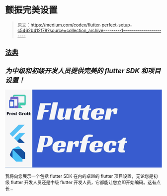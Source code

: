 # 颤振完美设置

> 原文：<https://medium.com/codex/flutter-perfect-setup-c5462b412f78?source=collection_archive---------1----------------------->

## [法典](http://medium.com/codex)

## *为中级和初级开发人员提供完美的 flutter SDK 和项目设置！*

![](img/ed77cf0d658f32b0828ee7d0215aff2f.png)

我将向您展示一个包括 flutter SDK 在内的卓越的 flutter 项目设置，无论您是初级 flutter 开发人员还是中级 flutter 开发人员，它都能让您立即开始编码。这有点长…
